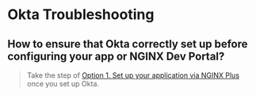 # Okta Troubleshooting

## How to ensure that Okta correctly set up before configuring your app or NGINX Dev Portal?

> Take the step of [Option 1. Set up your application via NGINX Plus](https://github.com/nginx-openid-connect/nginx-oidc-okta#option-1-set-up-and-test-a-sso-application-via-nginx-plus) once you set up Okta.
